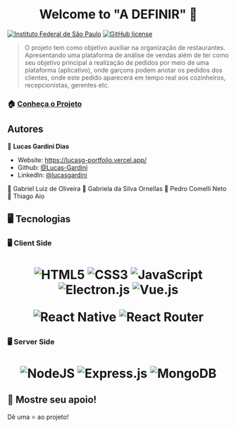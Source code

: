<h1 align="center">Welcome to &#34;A DEFINIR&#34; 👋</h1>
<p>
	<a href="https://github.com/Lucas-Gardini/TCC-REDES-2021/blob/master/LICENSE"><img alt="Instituto Federal de São Paulo" src="https://img.shields.io/badge/TCC-IFSP-brightgreen?style=for-the-badge"></a>
  	<a href="https://github.com/Lucas-Gardini/TCC-REDES-2021/blob/master/LICENSE"><img alt="GitHub license" src="https://img.shields.io/github/license/Lucas-Gardini/TCC-REDES-2021?style=for-the-badge"></a>
</p>

> O projeto tem como objetivo auxiliar na organização de restaurantes. Apresentando uma plataforma de análise de vendas além de ter como seu objetivo principal a realização de pedidos por meio de uma plataforma (aplicativo), onde garçons podem anotar os pedidos dos clientes, onde este pedido aparecerá em tempo real aos cozinheiros, recepcionistas, gerentes etc.

### 🏠 [Conheça o Projeto](https://tcc-redes-2021.vercel.app/)

## Autores

👤 **Lucas Gardini Dias**

-   Website: https://lucasg-portfolio.vercel.app/
-   Github: [@Lucas-Gardini](https://github.com/Lucas-Gardini)
-   LinkedIn: [@lucasgardini](https://linkedin.com/in/lucasgardini)

👤 Gabriel Luiz de Oliveira
👤 Gabriela da Silva Ornellas
👤 Pedro Comelli Neto
👤 Thiago Aio

## 🖥 Tecnologias

### 🖥️ Client Side

<h1 align="center">

![HTML5](https://img.shields.io/badge/html5-%23E34F26.svg?style=for-the-badge&logo=html5&logoColor=white)
![CSS3](https://img.shields.io/badge/css3-%231572B6.svg?style=for-the-badge&logo=css3&logoColor=white)
![JavaScript](https://img.shields.io/badge/javascript-%23323330.svg?style=for-the-badge&logo=javascript&logoColor=%23F7DF1E)
![Electron.js](https://img.shields.io/badge/Electron-191970?style=for-the-badge&logo=Electron&logoColor=white)
![Vue.js](https://img.shields.io/badge/vuejs-%2335495e.svg?style=for-the-badge&logo=vuedotjs&logoColor=%234FC08D)

![React Native](https://img.shields.io/badge/react_native-%2320232a.svg?style=for-the-badge&logo=react&logoColor=%2361DAFB)
![React Router](https://img.shields.io/badge/React_Router-CA4245?style=for-the-badge&logo=react-router&logoColor=white)

</h1>

### 🖥️ Server Side

<h1 align="center">

![NodeJS](https://img.shields.io/badge/node.js-6DA55F?style=for-the-badge&logo=node.js&logoColor=white)
![Express.js](https://img.shields.io/badge/express.js-%23404d59.svg?style=for-the-badge&logo=express&logoColor=%2361DAFB)
![MongoDB](https://img.shields.io/badge/MongoDB-%234ea94b.svg?style=for-the-badge&logo=mongodb&logoColor=white)

</h1>

## 🤝 Mostre seu apoio!

Dê uma ⭐️ ao projeto!
